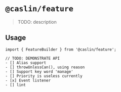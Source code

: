 # `@caslin/feature`

> TODO: description

## Usage

```
import { FeatureBuilder } from '@caslin/feature';

// TODO: DEMONSTRATE API
- [] Alias support
- [] throwUnlessCan(), using reason
- [] Support key word 'manage'
- [] Priority is useless currently
- [x] Event listener
- [] lint
```
